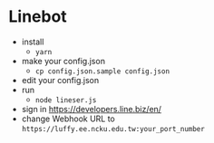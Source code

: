 # Linebot
  * install
    * `yarn`
  * make your config.json
    * `cp config.json.sample config.json`
  * edit your config.json
  * run 
    * `node lineser.js`
  * sign in https://developers.line.biz/en/
  * change Webhook URL to `https://luffy.ee.ncku.edu.tw:your_port_number`
